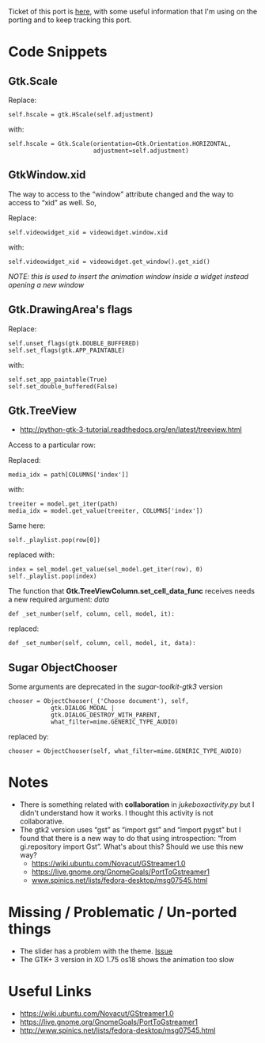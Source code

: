 Ticket of this port is [here](http://bugs.sugarlabs.org/ticket/3760), with some
useful information that I'm using on the porting and to keep tracking
this port.


Code Snippets
=============

Gtk.Scale
---------

Replace:

`self.hscale = gtk.HScale(self.adjustment)`

with:

`self.hscale = Gtk.Scale(orientation=Gtk.Orientation.HORIZONTAL,`\
`                        adjustment=self.adjustment)`

GtkWindow.xid
-------------

The way to access to the “window” attribute changed and the way to
access to “xid” as well. So,

Replace:

`self.videowidget_xid = videowidget.window.xid`

with:

`self.videowidget_xid = videowidget.get_window().get_xid()`

*NOTE: this is used to insert the animation window inside a widget
instead opening a new window*

Gtk.DrawingArea's flags
-----------------------

Replace:

`self.unset_flags(gtk.DOUBLE_BUFFERED)`\
`self.set_flags(gtk.APP_PAINTABLE)`

with:

`self.set_app_paintable(True)`\
`self.set_double_buffered(False)`

Gtk.TreeView
------------

-   <http://python-gtk-3-tutorial.readthedocs.org/en/latest/treeview.html>

Access to a particular row:

Replaced:

`media_idx = path[COLUMNS['index']]`

with:

`treeiter = model.get_iter(path)`\
`media_idx = model.get_value(treeiter, COLUMNS['index'])`

Same here:

`self._playlist.pop(row[0])`

replaced with:

`index = sel_model.get_value(sel_model.get_iter(row), 0)`\
`self._playlist.pop(index)`

The function that **Gtk.TreeViewColumn.set\_cell\_data\_func** receives
needs a new required argument: *data*

`def _set_number(self, column, cell, model, it):`

replaced:

`def _set_number(self, column, cell, model, it, data):`

Sugar ObjectChooser
-------------------

Some arguments are deprecated in the *sugar-toolkit-gtk3* version

`chooser = ObjectChooser(_('Choose document'), self,`\
`            gtk.DIALOG_MODAL |`\
`            gtk.DIALOG_DESTROY_WITH_PARENT,`\
`            what_filter=mime.GENERIC_TYPE_AUDIO)`

replaced by:

`chooser = ObjectChooser(self, what_filter=mime.GENERIC_TYPE_AUDIO)`

Notes
=====

-   There is something related with **collaboration** in
    *jukeboxactivity.py* but I didn't understand how it works. I thought
    this activity is not collaborative.
-   The gtk2 version uses “gst” as “import gst” and “import pygst” but I
    found that there is a new way to do that using introspection: “from
    gi.repository import Gst”. What's about this? Should we use this new
    way?
    -   <https://wiki.ubuntu.com/Novacut/GStreamer1.0>
    -   <https://live.gnome.org/GnomeGoals/PortToGstreamer1>
    -   www.spinics.net/lists/fedora-desktop/msg07545.html

Missing / Problematic / Un-ported things
========================================

-   The slider has a problem with the theme.
    [Issue](http://bugs.sugarlabs.org/attachment/ticket/3760/36.png)
-   The GTK+ 3 version in XO 1.75 os18 shows the animation too slow

Useful Links
============

-   <https://wiki.ubuntu.com/Novacut/GStreamer1.0>
-   <https://live.gnome.org/GnomeGoals/PortToGstreamer1>
-   <http://www.spinics.net/lists/fedora-desktop/msg07545.html>
